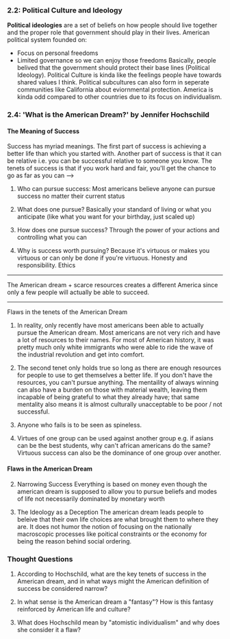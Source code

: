 ### 2.2: Political Culture and Ideology

**Political ideologies** are a set of beliefs on how people should live together and the proper role that government should play in their lives. American political system founded on:
- Focus on personal freedoms
- Limited governance so we can enjoy those freedoms
Basically, people belived that the government should protect their base lines (Political Ideology). Political Culture is kinda like the feelings people have towards shared values I think. Political subcultures can also form in seperate communities like California about eviornmental protection. America is kinda odd compared to other countries due to its focus on individualism. 

### 2.4: 'What is the American Dream?' by Jennifer Hochschild

#### The Meaning of Success
Success has myriad meanings. The first part of success is achieving a better life than which you started with. Another part of success is that it can be relative i.e. you can be successful relative to someone you know. The tenets of success is that if you work hard and fair, you'll get the chance to go as far as you can -->

1. Who can pursue success:
Most americans believe anyone can pursue success no matter their current status

2. What does one pursue?
Basically your standard of living or what you anticipate (like what you want for your birthday, just scaled up)

3. How does one pursue success?
Through the power of your actions and controlling what you can

4. Why is success worth pursuing?
Because it's virtuous or makes you virtuous or can only be done if you're virtuous. Honesty and responsibility. Ethics

----
The American dream + scarce resources creates a different America since only a few people will actually be able to succeed. 

----
Flaws in the tenets of the American Dream

1. In reality, only recently have most americans been able to actually pursue the American dream. Most americans are not very rich and have a lot of resources to their names. For most of American history, it was pretty much only white immigrants who were able to ride the wave of the industrial revolution and get into comfort. 

2. The second tenet only holds true so long as there are enough resources for people to use to get themselves a better life. If you don't have the resources, you can't pursue anything. The mentaility of always winning can also have a burden on those with material wealth, leaving them incapable of being grateful to what they already have; that same mentality also means it is almost culturally unacceptable to be poor / not successful. 

3. Anyone who fails is to be seen as spineless. 

4. Virtues of one group can be used against another group e.g. if asians can be the best students, why can't african americans do the same? Virtuous success can also be the dominance of one group over another. 

#### Flaws in the American Dream

2. Narrowing Success
Everything is based on money even though the american dream is supposed to allow you to pursue beliefs and modes of life not necessarily dominated by monetary worth

3. The Ideology as a Deception
The american dream leads people to beleive that their own life choices are what brought them to where they are. It does not humor the notion of focusing on the nationally macroscopic processes like poitical constraints or the economy for being the reason behind social ordering. 

### Thought Questions
1. According to Hochschild, what are the key tenets of success in the American dream, and in what ways might the American definition of success be considered narrow?

2. In what sense is the American dream a "fantasy"? How is this fantasy reinforced by American life and culture?

3. What does Hochschild mean by "atomistic individualism" and why does she consider it a flaw?